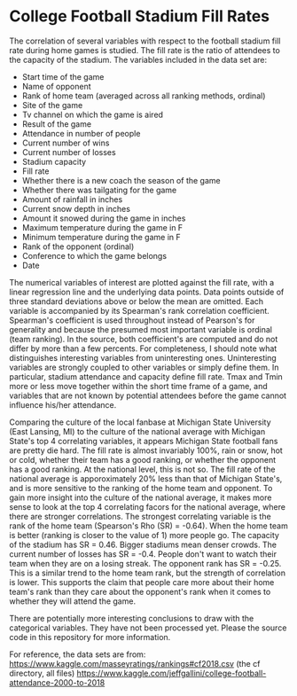 # College Football Stadium Fill Rates

The correlation of several variables with respect to the football stadium fill rate during home games is studied. The fill rate is the ratio of attendees to the capacity of the stadium. The variables included in the data set are:

- Start time of the game
- Name of opponent
- Rank of home team (averaged across all ranking methods, ordinal)
- Site of the game
- Tv channel on which the game is aired
- Result of the game
- Attendance in number of people
- Current number of wins
- Current number of losses
- Stadium capacity
- Fill rate
- Whether there is a new coach the season of the game
- Whether there was tailgating for the game
- Amount of rainfall in inches
- Current snow depth in inches
- Amount it snowed during the game in inches
- Maximum temperature during the game in F
- Minimum temperature during the game in F
- Rank of the opponent (ordinal)
- Conference to which the game belongs
- Date 

The numerical variables of interest are plotted against the fill rate, with a linear regression line and the underlying data points. Data points outside of three standard deviations above or below the mean are omitted. Each variable is accompanied by its Spearman's rank correlation coefficient. Spearman's coefficient is used throughout instead of Pearson's for generality and because the presumed most important variable is ordinal (team ranking). In the source, both coefficient's are computed and do not differ by more than a few percents. For completeness, I should note what distinguishes interesting variables from uninteresting ones. Uninteresting variables are strongly coupled to other variables or simply define them. In particular, stadium attendance and capacity define fill rate. Tmax and Tmin more or less move together within the short time frame of a game, and variables that are not known by potential attendees before the game cannot influence his/her attendance.  

Comparing the culture of the local fanbase at Michigan State University (East Lansing, MI) to the culture of the national average with Michigan State's top 4 correlating variables, it appears Michigan State football fans are pretty die hard. The fill rate is almost invariably 100%, rain or snow, hot or cold, whether their team has a good ranking, or whether the opponent has a good ranking. At the national level, this is not so. The fill rate of the national average is apporoximately 20% less than that of Michigan State's, and is more sensitive to the ranking of the home team and opponent. To gain more insight into the culture of the national average, it makes more sense to look at the top 4 correlating facors for the national average, where there are stronger correlations. The strongest correlating variable is the rank of the home team (Spearson's Rho (SR) = -0.64). When the home team is better (ranking is closer to the value of 1) more people go. The capacity of the stadium has SR = 0.46. Bigger stadiums mean denser crowds. The current number of losses has SR = -0.4. People don't want to watch their team when they are on a losing streak. The opponent rank has SR = -0.25. This is a similar trend to the home team rank, but the strength of correlation is lower. This supports the claim that people care more about their home team's rank than they care about the opponent's rank when it comes to whether they will attend the game.

There are potentially more interesting conclusions to draw with the categorical variables. They have not been processed yet. Please the source code in this repository for more information.

For reference, the data sets are from:
https://www.kaggle.com/masseyratings/rankings#cf2018.csv (the cf directory, all files)
https://www.kaggle.com/jeffgallini/college-football-attendance-2000-to-2018
